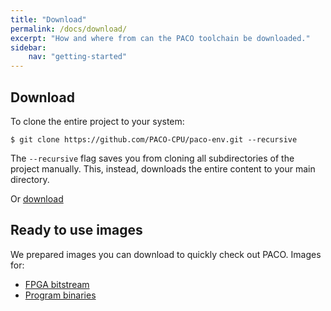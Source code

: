 ```yaml
---
title: "Download"
permalink: /docs/download/
excerpt: "How and where from can the PACO toolchain be downloaded."
sidebar:
    nav: "getting-started"
---
```


## Download
To clone the entire project to your system:

` $ git clone https://github.com/PACO-CPU/paco-env.git --recursive `

The `--recursive` flag saves you from cloning all subdirectories of the project manually. This, instead, downloads the entire content to your main directory.

Or [download](https://github.com/PACO-CPU/paco-env.git)

## Ready to use images
We prepared images you can download to quickly check out PACO.
Images for:

- [FPGA bitstream](https://github.com/PACO-CPU/paco-env/raw/master/ready-to-run-images/fpga-bitstream/paco_core.bit)
- [Program binaries](https://github.com/PACO-CPU/paco-env/tree/master/ready-to-run-images/precompiles-programs)
